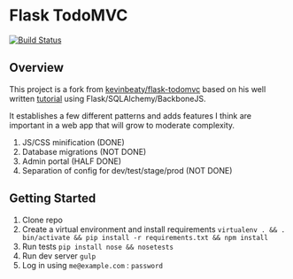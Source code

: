 # Flask TodoMVC

[![Build Status](https://secure.travis-ci.org/bikegriffith/flask-todomvc.png)](http://travis-ci.org/kevinbeaty/flask-todomvc)

## Overview

This project is a fork from [kevinbeaty/flask-todomvc][1] based on his well written [tutorial][2] using Flask/SQLAlchemy/BackboneJS.

It establishes a few different patterns and adds features I think are important in a web app that will grow to moderate complexity.

1. JS/CSS minification (DONE)
2. Database migrations (NOT DONE)
3. Admin portal (HALF DONE)
4. Separation of config for dev/test/stage/prod (NOT DONE)

## Getting Started

1. Clone repo
2. Create a virtual environment and install requirements `virtualenv . && . bin/activate && pip install -r requirements.txt && npm install`
3. Run tests `pip install nose && nosetests`
4. Run dev server `gulp`
5. Log in using `me@example.com` : `password`

[1]: https://github.com/kevinbeaty/flask-todomvc
[2]: http://simplectic.com/blog/2014/flask-todomvc-part1/
